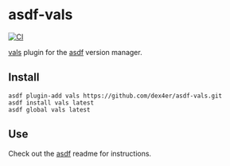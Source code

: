 # asdf-vals

[![CI](https://github.com/dex4er/asdf-vals/actions/workflows/ci.yml/badge.svg)](https://github.com/dex4er/asdf-vals/actions/workflows/ci.yml)

[vals](https://github.com/helmfile/vals) plugin for the [asdf](https://github.com/asdf-vm/asdf) version manager.

## Install

```shell
asdf plugin-add vals https://github.com/dex4er/asdf-vals.git
asdf install vals latest
asdf global vals latest
```

## Use

Check out the [asdf](https://github.com/asdf-vm/asdf) readme for instructions.
